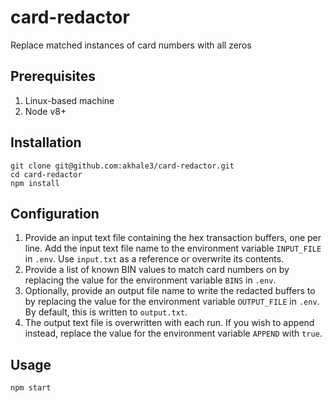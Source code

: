 # card-redactor
Replace matched instances of card numbers with all zeros

## Prerequisites
1. Linux-based machine
2. Node v8+

## Installation
```
git clone git@github.com:akhale3/card-redactor.git
cd card-redactor
npm install
```

## Configuration
1. Provide an input text file containing the hex transaction buffers, one per line. Add the input text file name to the environment variable `INPUT_FILE` in `.env`. Use `input.txt` as a reference or overwrite its contents.
2. Provide a list of known BIN values to match card numbers on by replacing the value for the environment variable `BINS` in `.env`.
3. Optionally, provide an output file name to write the redacted buffers to by replacing the value for the environment variable `OUTPUT_FILE` in `.env`. By default, this is written to `output.txt`.
4. The output text file is overwritten with each run. If you wish to append instead, replace the value for the environment variable `APPEND` with `true`.

## Usage
```shell
npm start
```
